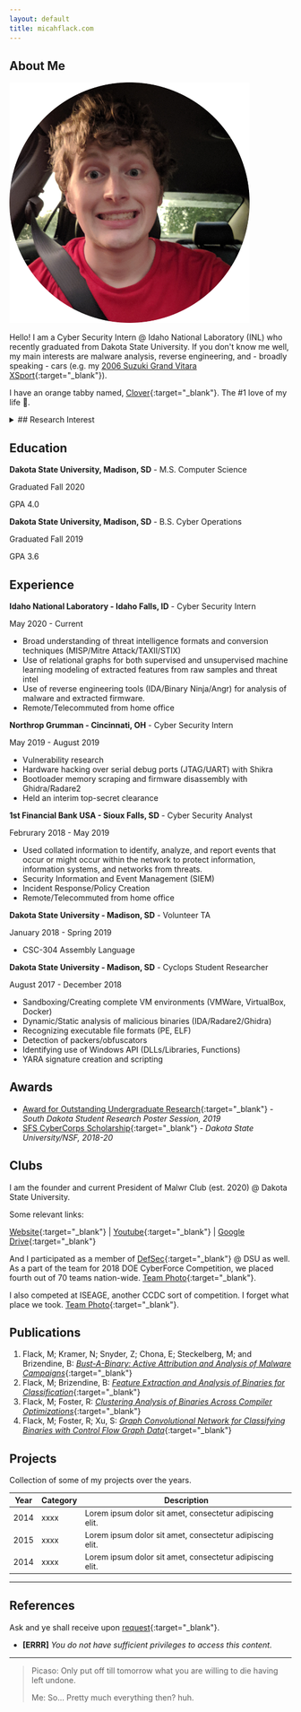 ```yaml
---
layout: default
title: micahflack.com
---
```


## About Me

<img class="profile-picture" src="profile.png">

Hello! I am a Cyber Security Intern @ Idaho National Laboratory (INL) who recently graduated from Dakota State University. If you don't know me well, my main interests are malware analysis, reverse engineering, and - broadly speaking - cars (e.g. my [2006 Suzuki Grand Vitara XSport](suzuki.jpg){:target="_blank"}).

I have an orange tabby named, [Clover](clover.jpg){:target="_blank"}. The #1 love of my life 🦁.

<details><summary>## Research Interest</summary>

🚧 🚧 🚧 CONSTRUCTION ZONE 🚧 🚧 🚧

</details>

## Education

**Dakota State University, Madison, SD** - M.S. Computer Science

Graduated Fall 2020

GPA 4.0

**Dakota State University, Madison, SD** - B.S. Cyber Operations

Graduated Fall 2019

GPA 3.6

## Experience

**Idaho National Laboratory - Idaho Falls, ID** - Cyber Security Intern

May 2020 - Current

* Broad understanding of threat intelligence formats and conversion techniques (MISP/Mitre Attack/TAXII/STIX)
* Use of relational graphs for both supervised and unsupervised machine learning modeling of extracted features from raw samples and threat intel
* Use of reverse engineering tools (IDA/Binary Ninja/Angr) for analysis of malware and extracted firmware.
* Remote/Telecommuted from home office

**Northrop Grumman - Cincinnati, OH** - Cyber Security Intern

May 2019 - August 2019

* Vulnerability research
* Hardware hacking over serial debug ports (JTAG/UART) with Shikra
* Bootloader memory scraping and firmware disassembly with Ghidra/Radare2
* Held an interim top-secret clearance

**1st Financial Bank USA - Sioux Falls, SD** - Cyber Security Analyst

Februrary 2018 - May 2019

* Used collated information to identify, analyze, and report events that occur or might occur within the network to protect information, information systems, and networks from threats.
* Security Information and Event Management (SIEM)
* Incident Response/Policy Creation
* Remote/Telecommuted from home office

**Dakota State University - Madison, SD** - Volunteer TA

January 2018 - Spring 2019

* CSC-304 Assembly Language

**Dakota State University - Madison, SD** - Cyclops Student Researcher

August 2017 - December 2018

* Sandboxing/Creating complete VM environments (VMWare, VirtualBox, Docker)
* Dynamic/Static analysis of malicious binaries (IDA/Radare2/Ghidra)
* Recognizing executable file formats (PE, ELF)
* Detection of packers/obfuscators
* Identifying use of Windows API (DLLs/Libraries, Functions)
* YARA signature creation and scripting

## Awards

* [Award for Outstanding Undergraduate Research](SRI2019.jpg){:target="_blank"} - *South Dakota Student Research Poster Session, 2019*
* [SFS CyberCorps Scholarship](https://www.sfs.opm.gov/Overview-History.aspx){:target="_blank"} - *Dakota State University/NSF, 2018-20*

## Clubs

I am the founder and current President of Malwr Club (est. 2020) @ Dakota State University. 

Some relevant links:

[Website](https://malwr.club){:target="_blank"} | [Youtube](https://youtube.malwr.club){:target="_blank"} | [Google Drive](https://drive.malwr.club){:target="_blank"}

And I participated as a member of [DefSec](https://defsec.club/){:target="_blank"} @ DSU as well. As a part of the team for 2018 DOE CyberForce Competition, we placed fourth out of 70 teams nation-wide. [Team Photo](cyberforce.jpg){:target="_blank"}.

I also competed at ISEAGE, another CCDC sort of competition. I forget what place we took. [Team Photo](ISEAGE.jpg){:target="_blank"}.

## Publications

1. Flack, M; Kramer, N; Snyder, Z; Chona, E; Steckelberg, M; and Brizendine, B: [*Bust-A-Binary: Active Attribution and Analysis of Malware Campaigns*](http://scholar.dsu.edu/research-symposium/25){:target="_blank"}
2. Flack, M; Brizendine, B: [*Feature Extraction and Analysis of Binaries for Classification*](http://scholar.dsu.edu/research-symposium/28){:target="_blank"}
3. Flack, M; Foster, R: [*Clustering Analysis of Binaries Across Compiler Optimizations*](intern-project-poster.pdf){:target="_blank"}
4. Flack, M; Foster, R; Xu, S: [*Graph Convolutional Network for Classifying Binaries with Control Flow Graph Data*](final-draft.pdf){:target="_blank"}

## Projects

Collection of some of my projects over the years.

Year | Category  | Description
-----|-----------|------------
2014 | xxxx      | Lorem ipsum dolor sit amet, consectetur adipiscing elit.
2015 | xxxx      | Lorem ipsum dolor sit amet, consectetur adipiscing elit.
2014 | xxxx      | Lorem ipsum dolor sit amet, consectetur adipiscing elit.

---

## References

Ask and ye shall receive upon [request](https://micahflack.com/contact){:target="_blank"}.

* **[ERRR]** *You do not have sufficient privileges to access this content.*

---

> Picaso: Only put off till tomorrow what you are willing to die having left undone. 
>
> Me: So... Pretty much everything then? huh.
